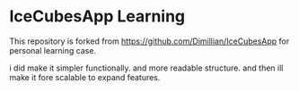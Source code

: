 # IceCubesApp Learning

This repository is forked from https://github.com/Dimillian/IceCubesApp
for personal learning case.

i did make it simpler functionally. and more readable structure.
and then ill make it fore scalable to expand features.